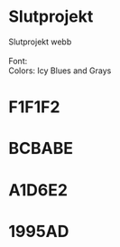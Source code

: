 # Slutprojekt <br>
Slutprojekt webb <br>
<br>
Font: <link href='https://fonts.googleapis.com/css?family=Titillium+Web' rel='stylesheet' type='text/css'> <br>
Colors: Icy Blues and Grays <br>
# F1F1F2 <br>
# BCBABE <br>
# A1D6E2 <br>
# 1995AD <br>

